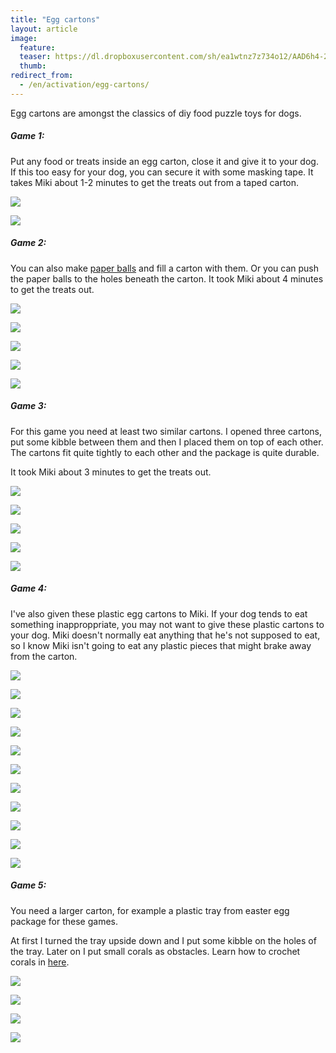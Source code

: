 ```yaml
---
title: "Egg cartons"
layout: article
image:
  feature:
  teaser: https://dl.dropboxusercontent.com/sh/ea1wtnz7z734o12/AAD6h4-2jG351nw_fLMjqqqca/aktivointi/kananmunakotelot/DS12227_-245px.jpg
  thumb:
redirect_from:
  - /en/activation/egg-cartons/
---
```


Egg cartons are amongst the classics of diy food puzzle toys for dogs.

##### Game 1:

Put any food or treats inside an egg carton, close it and give it to your dog. If this too easy for your dog, you can secure it with some masking tape. It takes Miki about 1-2 minutes to get the treats out from a taped carton.

[![](https://dl.dropboxusercontent.com/sh/ea1wtnz7z734o12/AABWRqIYcNA21Wk4ebi1Bkmta/aktivointi/kananmunakotelot/DSC42631-800px.jpg)](https://dl.dropboxusercontent.com/sh/ea1wtnz7z734o12/AABKjZkSoy7yhP0_hzsEm7ZDa/aktivointi/kananmunakotelot/DSC42631.jpg)

[![](https://dl.dropboxusercontent.com/sh/ea1wtnz7z734o12/AAAiAfxG8Saqkn2jWFflOYuOa/aktivointi/kananmunakotelot/DSC01587_2-800px.jpg)](https://dl.dropboxusercontent.com/sh/ea1wtnz7z734o12/AAAymo1oi7d1nmkbQB9SpLGea/aktivointi/kananmunakotelot/DSC01587_2.jpg)

##### Game 2:

You can also make [paper balls](/en/brain-games/small-games/#paperballs) and fill a carton with them. Or you can push the paper balls to the holes beneath the carton. It took Miki about 4 minutes to get the treats out.

[![](https://dl.dropboxusercontent.com/sh/ea1wtnz7z734o12/AADd1jdBF9dJyeLywPrRlmROa/aktivointi/kananmunakotelot/DS12656-800px.jpg)](https://dl.dropboxusercontent.com/sh/ea1wtnz7z734o12/AABYOIDNB1Hlcd5BKbjGWNl7a/aktivointi/kananmunakotelot/DS12656.jpg)

[![](https://dl.dropboxusercontent.com/sh/ea1wtnz7z734o12/AADL9QWMzsqv0tRGDP23dJkOa/aktivointi/kananmunakotelot/DS12686-800px.jpg)](https://dl.dropboxusercontent.com/sh/ea1wtnz7z734o12/AACYCSEECkaPk0G3oBuZmOREa/aktivointi/kananmunakotelot/DS12686.jpg)

[![](https://dl.dropboxusercontent.com/sh/ea1wtnz7z734o12/AAAtn5_754GXxXum3Vh7_A7Da/aktivointi/kananmunakotelot/DS12725-800px.jpg)](https://dl.dropboxusercontent.com/sh/ea1wtnz7z734o12/AACUW_W0pcByhx26EaluAUiha/aktivointi/kananmunakotelot/DS12725.jpg)

[![](https://dl.dropboxusercontent.com/sh/ea1wtnz7z734o12/AABP_cwynEm-FO8HkLJFboM2a/aktivointi/kananmunakotelot/DS12759-800px.jpg)](https://dl.dropboxusercontent.com/sh/ea1wtnz7z734o12/AAAxGmBW2nQlxnMVDk3I7Q1pa/aktivointi/kananmunakotelot/DS12759.jpg)

[![](https://dl.dropboxusercontent.com/sh/ea1wtnz7z734o12/AADnqrw_CoDLy5hhJW3E9qPTa/aktivointi/kananmunakotelot/DS12778-800px.jpg)](https://dl.dropboxusercontent.com/sh/ea1wtnz7z734o12/AAD6Og2xDggYvXVszGU8P1LIa/aktivointi/kananmunakotelot/DS12778.jpg)

##### Game 3:

For this game you need at least two similar cartons. I opened three cartons, put some kibble between them and then I placed them on top of each other. The cartons fit quite tightly to each other and the package is quite durable.

It took Miki about 3 minutes to get the treats out.

[![](https://dl.dropboxusercontent.com/sh/ea1wtnz7z734o12/AABVmukY_cBVjPBo9fa8LE7-a/aktivointi/kananmunakotelot/DS12519-800px.jpg)](https://dl.dropboxusercontent.com/sh/ea1wtnz7z734o12/AADTrXqdMwWOu6c5JTI5s6z5a/aktivointi/kananmunakotelot/DS12519.jpg)

[![](https://dl.dropboxusercontent.com/sh/ea1wtnz7z734o12/AADu53LZwUaVYrEqVtOFGz15a/aktivointi/kananmunakotelot/DS12558-800px.jpg)](https://dl.dropboxusercontent.com/sh/ea1wtnz7z734o12/AADLp3_vi6CpG4wjtfK6Hq2ca/aktivointi/kananmunakotelot/DS12558.jpg)

[![](https://dl.dropboxusercontent.com/sh/ea1wtnz7z734o12/AAC-0SY5EjIFD9cSpjAJABNAa/aktivointi/kananmunakotelot/DS12522-800px.jpg)](https://dl.dropboxusercontent.com/sh/ea1wtnz7z734o12/AADQJx2SVZBE3jPjbjNOBYida/aktivointi/kananmunakotelot/DS12522.jpg)

[![](https://dl.dropboxusercontent.com/sh/ea1wtnz7z734o12/AAD2NoVpCjYLhGUbgWYZejNla/aktivointi/kananmunakotelot/DS12623-800px.jpg)](https://dl.dropboxusercontent.com/sh/ea1wtnz7z734o12/AAAsOoYbCT1JXY7pEj7ch83ra/aktivointi/kananmunakotelot/DS12623.jpg)

[![](https://dl.dropboxusercontent.com/sh/ea1wtnz7z734o12/AADUoN2Fccn9ZUAearGzbIada/aktivointi/kananmunakotelot/DS12650-800px.jpg)](https://dl.dropboxusercontent.com/sh/ea1wtnz7z734o12/AADlz1RB9itaHtnzEL1rGUIBa/aktivointi/kananmunakotelot/DS12650.jpg)

##### Game 4:

I've also given these plastic egg cartons to Miki. If your dog tends to eat something inapproppriate, you may not want to give these plastic cartons to your dog. Miki doesn't normally eat anything that he's not supposed to eat, so I know Miki isn't going to eat any plastic pieces that might brake away from the carton.

[![](https://dl.dropboxusercontent.com/sh/ea1wtnz7z734o12/AAC6fjeZffES2kmGZj3rj5gZa/aktivointi/kananmunakotelot/DS11990-800px.jpg)](https://dl.dropboxusercontent.com/sh/ea1wtnz7z734o12/AABQyBKJhk8NQIznKZqto4HUa/aktivointi/kananmunakotelot/DS11990.jpg)

[![](https://dl.dropboxusercontent.com/sh/ea1wtnz7z734o12/AABpuwNcyHYnvd4aVIthyA-ra/aktivointi/kananmunakotelot/DS12000-800px.jpg)](https://dl.dropboxusercontent.com/sh/ea1wtnz7z734o12/AAAqXJ7SWg4MQTU4qLlHYnUxa/aktivointi/kananmunakotelot/DS12000.jpg)

[![](https://dl.dropboxusercontent.com/sh/ea1wtnz7z734o12/AACoRzcdAlnyAJ8A_lmBYC-6a/aktivointi/kananmunakotelot/DS12004-800px.jpg)](https://dl.dropboxusercontent.com/sh/ea1wtnz7z734o12/AACTmw-OPcH9DgbxT-rr5dDaa/aktivointi/kananmunakotelot/DS12004.jpg)

[![](https://dl.dropboxusercontent.com/sh/ea1wtnz7z734o12/AAC-1aAJKfheSkges2ZsxKyya/aktivointi/kananmunakotelot/DS11771-800px.jpg)](https://dl.dropboxusercontent.com/sh/ea1wtnz7z734o12/AACoNxE63dBT1iojzcCxRCgYa/aktivointi/kananmunakotelot/DS11771.jpg)

[![](https://dl.dropboxusercontent.com/sh/ea1wtnz7z734o12/AAD89RecoV7va9te6qgM_YaZa/aktivointi/kananmunakotelot/DS11787-800px.jpg)](https://dl.dropboxusercontent.com/sh/ea1wtnz7z734o12/AABitOQB9lz3evccJla6yEVla/aktivointi/kananmunakotelot/DS11787.jpg)

[![](https://dl.dropboxusercontent.com/sh/ea1wtnz7z734o12/AACi8ZA8P27nPiAabOwjdehja/aktivointi/kananmunakotelot/DS11833-800px.jpg)](https://dl.dropboxusercontent.com/sh/ea1wtnz7z734o12/AACawCBkKuE26gTsdMwswiR9a/aktivointi/kananmunakotelot/DS11833.jpg)

[![](https://dl.dropboxusercontent.com/sh/ea1wtnz7z734o12/AAAEU-V3ztV2CHEruwlu_aGxa/aktivointi/kananmunakotelot/DS12010-800px.jpg)](https://dl.dropboxusercontent.com/sh/ea1wtnz7z734o12/AABoa9kH_Bp8Tr80mt0LJk4Na/aktivointi/kananmunakotelot/DS12010.jpg)

[![](https://dl.dropboxusercontent.com/sh/ea1wtnz7z734o12/AAD0X92QwIrgxaOKLW-mbza1a/aktivointi/kananmunakotelot/DS12028-800px.jpg)](https://dl.dropboxusercontent.com/sh/ea1wtnz7z734o12/AACAxensMgWoPro5U4qM66hTa/aktivointi/kananmunakotelot/DS12028.jpg)

[![](https://dl.dropboxusercontent.com/sh/ea1wtnz7z734o12/AADz41MHjcB04N5IC1PRLkPla/aktivointi/kananmunakotelot/DS12181-800px.jpg)](https://dl.dropboxusercontent.com/sh/ea1wtnz7z734o12/AABZ1dJ2o5crhXqfeXXdCxqba/aktivointi/kananmunakotelot/DS12181.jpg)

[![](https://dl.dropboxusercontent.com/sh/ea1wtnz7z734o12/AAA2YAPUMiS_KYamgqcjSqwEa/aktivointi/kananmunakotelot/DS12227-800px%20%282%29.jpg)](https://dl.dropboxusercontent.com/sh/ea1wtnz7z734o12/AABuXmTM-EhmkTUiXTv6bH_7a/aktivointi/kananmunakotelot/DS12227-800px.jpg)

[![](https://dl.dropboxusercontent.com/sh/ea1wtnz7z734o12/AACdoNtpPPrWk6Fmctp8QBwYa/aktivointi/kananmunakotelot/DS12235-800px.jpg)](https://dl.dropboxusercontent.com/sh/ea1wtnz7z734o12/AABGi1dVl0OP14eOZUce4jc4a/aktivointi/kananmunakotelot/DS12235.jpg)

##### Game 5:

You need a larger carton, for example a plastic tray from easter egg package for these games.

At first I turned the tray upside down and I put some kibble on the holes of the tray. Later on I put small corals as obstacles. Learn how to crochet corals in [here](/en/brain-games/corals/).

[![](https://dl.dropboxusercontent.com/sh/ea1wtnz7z734o12/AACkfeb554LbhYjszkVwlIkCa/aktivointi/kananmunakotelot/DS10446_-800px.jpg)](https://dl.dropboxusercontent.com/sh/ea1wtnz7z734o12/AAB41s8Se8wHakPMOOmHiJsya/aktivointi/kananmunakotelot/DS10446_.jpg)

[![](https://dl.dropboxusercontent.com/sh/ea1wtnz7z734o12/AACff9Mc8AtIfIgapBzaC8Cpa/aktivointi/kananmunakotelot/DS11359-800px.jpg)](https://dl.dropboxusercontent.com/sh/ea1wtnz7z734o12/AACpzm-YGAaIWSqin1OeKFxpa/aktivointi/kananmunakotelot/DS11359.jpg)

[![](https://dl.dropboxusercontent.com/sh/ea1wtnz7z734o12/AABau3qnmeIyIq2bM7gZy5Xpa/aktivointi/kananmunakotelot/DS11368-800px.jpg)](https://dl.dropboxusercontent.com/sh/ea1wtnz7z734o12/AAACgyMYU_bsqzs0YEUO3cxja/aktivointi/kananmunakotelot/DS11368.jpg)

[![](https://dl.dropboxusercontent.com/sh/ea1wtnz7z734o12/AADTwkQIX1du1EFK2WzqqGHSa/aktivointi/kananmunakotelot/DS11393-800px.jpg)](https://dl.dropboxusercontent.com/sh/ea1wtnz7z734o12/AAA9XjKOcL9Dsjd9XviPg_Oba/aktivointi/kananmunakotelot/DS11393.jpg)
